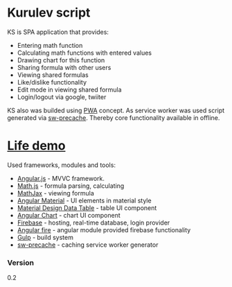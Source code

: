 # Kurulev script

KS is SPA application that provides:
  - Entering math function
  - Calculating math functions with entered values
  - Drawing chart for this function
  - Sharing formula with other users
  - Viewing shared formulas
  - Like/dislike functionality
  - Edit mode in viewing shared formula
  - Login/logout via google, twiiter

KS also was builded using [PWA] concept. As service worker was used script generated via [sw-precache]. Thereby core functionality available in offline.

# [Life demo]

Used frameworks, modules and tools:
  - [Angular.js] - MVVC framework.
  - [Math.js] - formula parsing, calculating
  - [MathJax] - viewing formula
  - [Angular Material] - UI elements in material style
  - [Material Design Data Table] - table UI component
  - [Angular Chart] - chart UI component
  - [Firebase] - hosting, real-time database, login provider
  - [Angular fire] - angular module provided firebase functionality
  - [Gulp] - build system
  - [sw-precache] - caching service worker generator


### Version

0.2

[//]: #
   [Life demo]: <https://kurulev-script.firebaseapp.com/>
   [Angular.js]: <https://angularjs.org/>
   [Math.js]: <http://mathjs.org/>
   [MathJax]: <https://www.mathjax.org/>
   [Angular Material]: <https://material.angularjs.org/latest/>
   [Material Design Data Table]: <https://github.com/daniel-nagy/md-data-table>
   [Angular Chart]: <https://jtblin.github.io/angular-chart.js/>
   [Firebase]: <https://firebase.google.com/>
   [Gulp]: <http://gulpjs.com/>
   [PWA]: <https://developers.google.com/web/progressive-web-apps/>
   [sw-precache]: <https://github.com/GoogleChrome/sw-precache>
   [Firebase]: <https://firebase.google.com/>
   [Angular fire]: <https://github.com/firebase/angularfire>